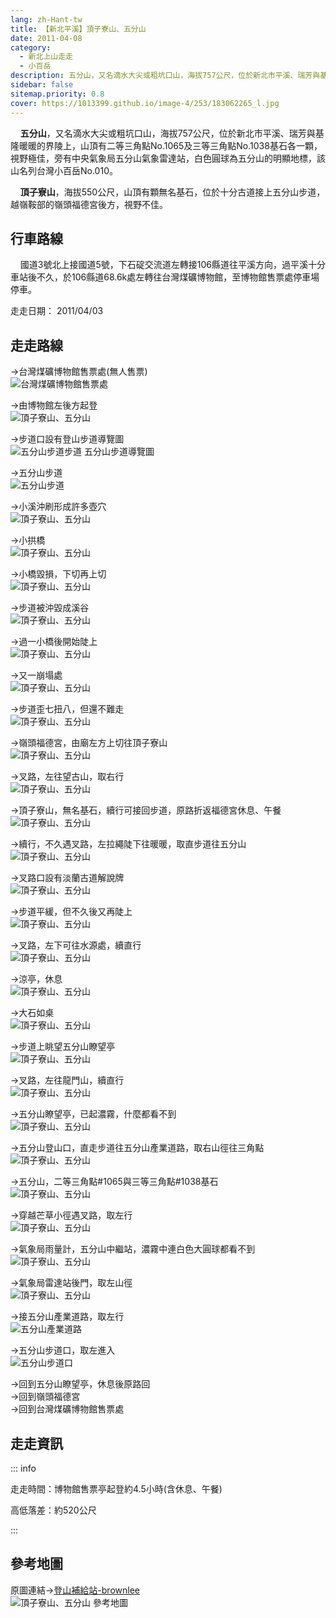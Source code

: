 ```yaml
---
lang: zh-Hant-tw
title: 【新北平溪】頂子寮山、五分山
date: 2011-04-08
category: 
  - 新北上山走走
  - 小百岳
description: 五分山，又名滴水大尖或粗坑口山，海拔757公尺，位於新北市平溪、瑞芳與基隆暖暖的界陵上，視野極佳，旁有中央氣象局五分山氣象雷達站，白色圓球為五分山的明顯地標，該山名列台灣小百岳No.010。頂子寮山，海拔550公尺，山頂有顆無名基石，位於十分古道接上五分山步道，越嶺鞍部的嶺頭福德宮後方，視野不佳。
sidebar: false
sitemap.priority: 0.8
cover: https://1013399.github.io/image-4/253/183062265_l.jpg
---
```


    **五分山**，又名滴水大尖或粗坑口山，海拔757公尺，位於新北市平溪、瑞芳與基隆暖暖的界陵上，山頂有二等三角點No.1065及三等三角點No.1038基石各一顆，視野極佳，旁有中央氣象局五分山氣象雷達站，白色圓球為五分山的明顯地標，該山名列台灣小百岳No.010。  

    **頂子寮山**，海拔550公尺，山頂有顆無名基石，位於十分古道接上五分山步道，越嶺鞍部的嶺頭福德宮後方，視野不佳。

<!-- more -->

## 行車路線
    國道3號北上接國道5號，下石碇交流道左轉接106縣道往平溪方向，過平溪十分車站後不久，於106縣道68.6k處左轉往台灣煤礦博物館，至博物館售票處停車場停車。

走走日期： 2011/04/03

## 走走路線
→台灣煤礦博物館售票處(無人售票)  
![台灣煤礦博物館售票處](https://1013399.github.io/image-4/253/183062249_l.jpg)

→由博物館左後方起登  
![頂子寮山、五分山](https://1013399.github.io/image-4/253/183062254_l.jpg)

→步道口設有登山步道導覽圖  
![五分山步道步道 五分山步道導覽圖](https://1013399.github.io/image-4/253/183062260_l.jpg)

→五分山步道  
![五分山步道](https://1013399.github.io/image-4/253/183062265_l.jpg)

→小溪沖刷形成許多壺穴  
![頂子寮山、五分山](https://1013399.github.io/image-4/253/183062245_l.jpg)

→小拱橋  
![頂子寮山、五分山](https://1013399.github.io/image-4/253/183062270_l.jpg)

→小橋毀損，下切再上切  
![頂子寮山、五分山](https://1013399.github.io/image-4/253/183062274_l.jpg)

→步道被沖毀成溪谷  
![頂子寮山、五分山](https://1013399.github.io/image-4/253/183062284_l.jpg)

→過一小橋後開始陡上  
![頂子寮山、五分山](https://1013399.github.io/image-4/253/183062290_l.jpg)

→又一崩塌處  
![頂子寮山、五分山](https://1013399.github.io/image-4/253/183062296_l.jpg)

→步道歪七扭八，但還不難走  
![頂子寮山、五分山](https://1013399.github.io/image-4/253/183062393_l.jpg)

→嶺頭福德宮，由廟左方上切往頂子寮山  
![頂子寮山、五分山](https://1013399.github.io/image-4/253/183062318_l.jpg)

→叉路，左往望古山，取右行  
![頂子寮山、五分山](https://1013399.github.io/image-4/253/183062311_l.jpg)

→頂子寮山，無名基石，續行可接回步道，原路折返福德宮休息、午餐  
![頂子寮山、五分山](https://1013399.github.io/image-4/253/183062302_l.jpg)

→續行，不久遇叉路，左拉繩陡下往暖暖，取直步道往五分山  
![頂子寮山、五分山](https://1013399.github.io/image-4/253/183062322_l.jpg)

→叉路口設有淡蘭古道解說牌  
![頂子寮山、五分山](https://1013399.github.io/image-4/253/183062328_l.jpg)

→步道平緩，但不久後又再陡上  
![頂子寮山、五分山](https://1013399.github.io/image-4/253/183062334_l.jpg)

→叉路，左下可往水源處，續直行  
![頂子寮山、五分山](https://1013399.github.io/image-4/253/183062340_l.jpg)

→涼亭，休息  
![頂子寮山、五分山](https://1013399.github.io/image-4/253/183062345_l.jpg)

→大石如桌  
![頂子寮山、五分山](https://1013399.github.io/image-4/253/183062350_l.jpg)

→步道上眺望五分山瞭望亭  
![頂子寮山、五分山](https://1013399.github.io/image-4/253/183062357_l.jpg)

→叉路，左往龍門山，續直行  
![頂子寮山、五分山](https://1013399.github.io/image-4/253/183062359_l.jpg)

→五分山瞭望亭，已起濃霧，什麼都看不到  
![頂子寮山、五分山](https://1013399.github.io/image-4/253/183062366_l.jpg)

→五分山登山口，直走步道往五分山產業道路，取右山徑往三角點  
![頂子寮山、五分山](https://1013399.github.io/image-4/253/183062368_l.jpg)

→五分山，二等三角點#1065與三等三角點#1038基石  
![頂子寮山、五分山](https://1013399.github.io/image-4/253/183062373_l.jpg)

→穿越芒草小徑遇叉路，取左行  
![頂子寮山、五分山](https://1013399.github.io/image-4/253/183062376_l.jpg)

→氣象局雨量計，五分山中繼站，濃霧中連白色大圓球都看不到  
![頂子寮山、五分山](https://1013399.github.io/image-4/253/183062381_l.jpg)

→氣象局雷達站後門，取左山徑  
![頂子寮山、五分山](https://1013399.github.io/image-4/253/183062384_l.jpg)

→接五分山產業道路，取左行  
![五分山產業道路](https://1013399.github.io/image-4/253/183062389_l.jpg)

→五分山步道口，取左進入  
![五分山步道口](https://1013399.github.io/image-4/253/183062391_l.jpg)

→回到五分山瞭望亭，休息後原路回  
→回到嶺頭福德宮  
→回到台灣煤礦博物館售票處


## 走走資訊

::: info

走走時間：博物館售票亭起登約4.5小時(含休息、午餐)

高低落差：約520公尺

:::

## 參考地圖
原圖連結→[登山補給站-brownlee](http://www.keepon.com.tw/ActiveSite/Article/One.asp?ArticleID=23181)  
![頂子寮山、五分山 參考地圖](https://1013399.github.io/image-4/253/183062406_l.jpg)